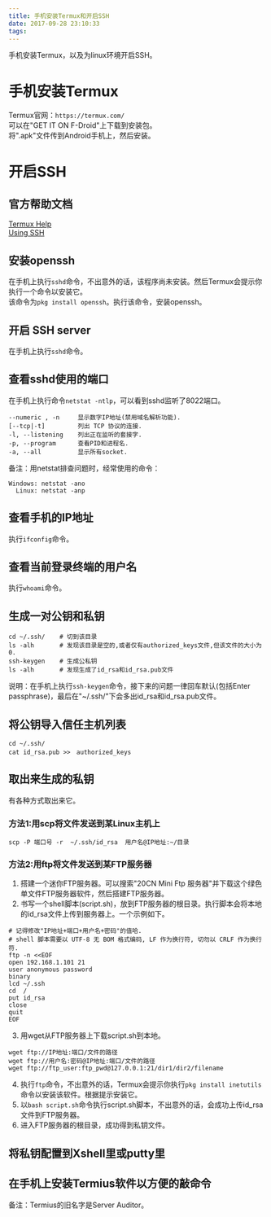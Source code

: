 ```yaml
---
title: 手机安装Termux和开启SSH
date: 2017-09-28 23:10:33
tags:
---
```

手机安装Termux，以及为linux环境开启SSH。

<!-- more -->

# 手机安装Termux  
Termux官网：`https://termux.com/`  
可以在"GET IT ON F-Droid"上下载到安装包。  
将".apk"文件传到Android手机上，然后安装。  

# 开启SSH

## 官方帮助文档  
[Termux Help](https://termux.com/help.html)  
[Using SSH](https://termux.com/ssh.html)  

## 安装openssh  
在手机上执行`sshd`命令，不出意外的话，该程序尚未安装。然后Termux会提示你执行一个命令以安装它。  
该命令为`pkg install openssh`。执行该命令，安装openssh。  

## 开启 SSH server  
在手机上执行`sshd`命令。  

## 查看sshd使用的端口  
在手机上执行命令`netstat -ntlp`，可以看到sshd监听了8022端口。  
```
--numeric , -n     显示数字IP地址(禁用域名解析功能).
[--tcp|-t]         列出 TCP 协议的连接.
-l, --listening    列出正在监听的套接字.
-p, --program      查看PID和进程名.
-a, --all          显示所有socket.
```
备注：用netstat排查问题时，经常使用的命令：  
```
Windows: netstat -ano
  Linux: netstat -anp
```

## 查看手机的IP地址  
执行`ifconfig`命令。  

## 查看当前登录终端的用户名  
执行`whoami`命令。  

## 生成一对公钥和私钥  
```
cd ~/.ssh/    # 切到该目录
ls -alh       # 发现该目录是空的,或者仅有authorized_keys文件,但该文件的大小为0.
ssh-keygen    # 生成公私钥
ls -alh       # 发现生成了id_rsa和id_rsa.pub文件
```
说明：在手机上执行`ssh-keygen`命令，接下来的问题一律回车默认(包括Enter passphrase)，最后在"~/.ssh/"下会多出id_rsa和id_rsa.pub文件。  

## 将公钥导入信任主机列表  
```
cd ~/.ssh/
cat id_rsa.pub >>　authorized_keys
```

## 取出来生成的私钥  
有各种方式取出来它。  

### 方法1:用scp将文件发送到某Linux主机上  
```
scp -P 端口号 -r  ~/.ssh/id_rsa  用户名@IP地址:~/目录
```

### 方法2:用ftp将文件发送到某FTP服务器  
1. 搭建一个迷你FTP服务器。可以搜索"20CN Mini Ftp 服务器"并下载这个绿色单文件FTP服务器软件，然后搭建FTP服务器。  
2. 书写一个shell脚本(script.sh)，放到FTP服务器的根目录。执行脚本会将本地的id_rsa文件上传到服务器上。一个示例如下。  
```
# 记得修改"IP地址+端口+用户名+密码"的值哈.
# shell 脚本需要以 UTF-8 无 BOM 格式编码, LF 作为换行符, 切勿以 CRLF 作为换行符.
ftp -n <<EOF
open 192.168.1.101 21
user anonymous password
binary
lcd ~/.ssh
cd  /
put id_rsa
close
quit
EOF
```
3. 用wget从FTP服务器上下载script.sh到本地。  
```
wget ftp://IP地址:端口/文件的路径
wget ftp://用户名:密码@IP地址:端口/文件的路径
wget ftp://ftp_user:ftp_pwd@127.0.0.1:21/dir1/dir2/filename
```
4. 执行`ftp`命令，不出意外的话，Termux会提示你执行`pkg install inetutils`命令以安装该软件。根据提示安装它。  
5. 以`bash script.sh`命令执行script.sh脚本，不出意外的话，会成功上传id_rsa文件到FTP服务器。  
6. 进入FTP服务器的根目录，成功得到私钥文件。  

## 将私钥配置到Xshell里或putty里  

## 在手机上安装Termius软件以方便的敲命令  
备注：Termius的旧名字是Server Auditor。  
